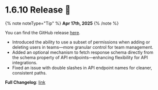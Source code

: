 # 1.6.10 Release 🎉

{% note noteType="Tip" %}
**Apr 17th, 2025**
{% /note %}

You can find the GitHub release [here](https://github.com/open-metadata/OpenMetadata/releases/tag/1.6.10-release).

- Introduced the ability to use a subset of permissions when adding or deleting users in teams—more granular control for team management.
- Added an optional mechanism to fetch response schema directly from the schema property of API endpoints—enhancing flexibility for API integrations.
- Fixed an issue with double slashes in API endpoint names for cleaner, consistent paths.

**Full Changelog**: [link](https://github.com/open-metadata/OpenMetadata/compare/1.6.9-release...1.6.10-release)
